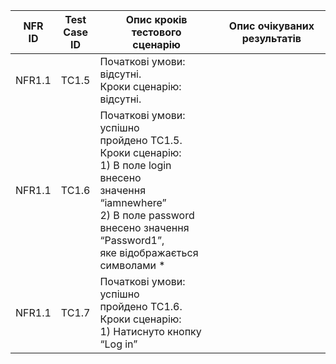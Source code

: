 | NFR<br> ID | Test<br>Case<br>ID | Опис кроків тестового<br>сценарію                                                                                                                                                                               | Опис очікуваних результатів |
| ---------- | ------------------ | --------------------------------------------------------------------------------------------------------------------------------------------------------------------------------------------------------------- | --------------------------- |
| NFR1.1     | TC1.5              | Початкові умови: відсутні.<br>Кроки сценарію: відсутні.                                                                                                                                                         |                             |
| NFR1.1     | TC1.6              | Початкові умови: успішно<br>пройдено TC1.5.<br>Кроки сценарію:<br>1) В поле login внесено<br>значення “iamnewhere”<br>2) В поле password<br>внесено значення “Password1”,<br>яке відображається<br>символами \* |                             |
| NFR1.1     | TC1.7              | Початкові умови: успішно<br>пройдено TC1.6.<br>Кроки сценарію:<br>1) Натиснуто кнопку “Log in”                                                                                                                  |                             |


